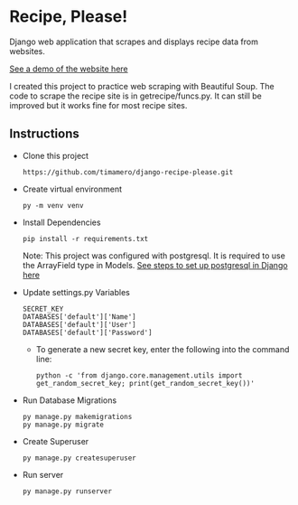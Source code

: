 # Recipe, Please!
Django web application that scrapes and displays recipe data from websites.

[See a demo of the website here](https://recipeplease.herokuapp.com/getrecipe/)

I created this project to practice web scraping with Beautiful Soup. The code to scrape the recipe site is in getrecipe/funcs.py. It can still be improved but it works fine for most recipe sites.

## Instructions
* Clone this project
    ```
    https://github.com/timamero/django-recipe-please.git
    ```

* Create virtual environment
    ```
    py -m venv venv
    ```

* Install Dependencies
    ```
    pip install -r requirements.txt
    ```
    Note: This project was configured with postgresql. It is required to use the ArrayField type in Models.  [See steps to set up postgresql in Django here](https://github.com/timamero/django-starting-template/blob/main/postgresql/configure-postgresql-database.md)

* Update settings.py Variables
    ```
    SECRET_KEY 
    DATABASES['default']['Name']
    DATABASES['default']['User']
    DATABASES['default']['Password']
    ```
    * To generate a new secret key, enter the following into the command line:
        ```
        python -c 'from django.core.management.utils import get_random_secret_key; print(get_random_secret_key())'
        ```

 * Run Database Migrations 
    ```
    py manage.py makemigrations
    py manage.py migrate
    ```

* Create Superuser
    ```
    py manage.py createsuperuser
    ```

* Run server
    ```
    py manage.py runserver
    ```
